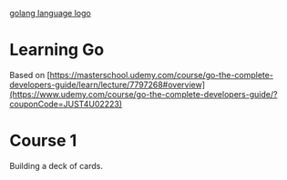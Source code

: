 [golang language logo](https://www.google.com/url?sa=i&url=https%3A%2F%2Fwww.freecodecamp.org%2Fnews%2Fwhat-is-go-programming-language%2F&psig=AOvVaw2SxbJ43lh4qmdwJvPc16Cn&ust=1721595450272000&source=images&cd=vfe&opi=89978449&ved=0CBEQjRxqFwoTCJCbxPvAtocDFQAAAAAdAAAAABAE)

# Learning Go

Based on
[https://masterschool.udemy.com/course/go-the-complete-developers-guide/learn/lecture/7797268#overview](https://www.udemy.com/course/go-the-complete-developers-guide/?couponCode=JUST4U02223)

# Course 1

Building a deck of cards.
